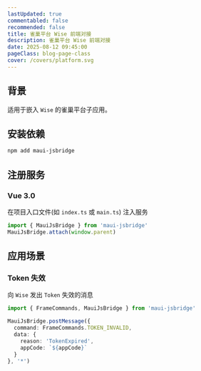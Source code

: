 ```yaml
---
lastUpdated: true
commentabled: false
recommended: false
title: 雀巢平台 Wise 前端对接
description: 雀巢平台 Wise 前端对接
date: 2025-08-12 09:45:00 
pageClass: blog-page-class
cover: /covers/platform.svg
---
```


## 背景 ##

适用于嵌入 `Wise` 的雀巢平台子应用。

## 安装依赖 ##

```bash
npm add maui-jsbridge
```

## 注册服务 ##

### Vue 3.0 ###

在项目入口文件(如 `index.ts` 或 `main.ts`) 注入服务

```ts:index.ts
import { MauiJsBridge } from 'maui-jsbridge'
MauiJsBridge.attach(window.parent)
```

## 应用场景 ##

### Token 失效 ###

向 `Wise` 发出 `Token` 失效的消息

```ts
import { FrameCommands, MauiJsBridge } from 'maui-jsbridge'

MauiJsBridge.postMessage({
  command: FrameCommands.TOKEN_INVALID,
  data: {
    reason: 'TokenExpired',
    appCode: `${appCode}`
  }
}, '*')
```
